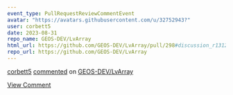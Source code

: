 ```yaml
---
event_type: PullRequestReviewCommentEvent
avatar: "https://avatars.githubusercontent.com/u/32752943?"
user: corbett5
date: 2023-08-31
repo_name: GEOS-DEV/LvArray
html_url: https://github.com/GEOS-DEV/LvArray/pull/298#discussion_r1312364645
repo_url: https://github.com/GEOS-DEV/LvArray
---
```


<a href='https://github.com/corbett5' target='_blank'>corbett5</a> <a href='https://github.com/GEOS-DEV/LvArray/pull/298#discussion_r1312364645' target='_blank'>commented</a> on <a href='https://github.com/GEOS-DEV/LvArray' target='_blank'>GEOS-DEV/LvArray</a>

<a href='https://github.com/GEOS-DEV/LvArray/pull/298#discussion_r1312364645' target='_blank'>View Comment</a>
